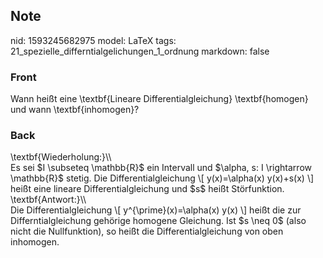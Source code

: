 ## Note
nid: 1593245682975
model: LaTeX
tags: 21_spezielle_differntialgelichungen_1_ordnung
markdown: false

### Front
Wann heißt eine \textbf{Lineare Differentialgleichung} \textbf{homogen} und wann \textbf{inhomogen}?

### Back
<div>
  \textbf{Wiederholung:}\\
</div>Es sei $I \subseteq \mathbb{R}$ ein Intervall und $\alpha, s:
I \rightarrow \mathbb{R}$ stetig. Die Differentialgleichung \[
y(x)=\alpha(x) y(x)+s(x) \] heißt eine lineare
Differentialgleichung und $s$ heißt Störfunktion.
<div>
  \textbf{Antwort:}\\
</div>
<div>
  Die Differentialgleichung \[ y^{\prime}(x)=\alpha(x) y(x) \]
  heißt die zur Differntialgleichung gehörige homogene Gleichung.
  Ist $s \neq 0$ (also nicht die Nullfunktion), so heißt die
  Differentialgleichung von oben inhomogen.
</div>

